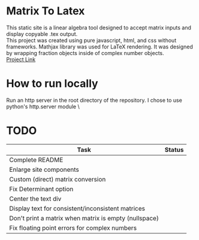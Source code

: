 # Matrix To Latex
This static site is a linear algebra tool designed to accept matrix inputs and display copyable .tex output. \
This project was created using pure javascript, html, and css without frameworks. Mathjax library was used for LaTeX rendering. It was designed by wrapping fraction objects inside of complex number objects. \
[Project Link](https://aidandemuth.github.io/Matrix-To-LaTeX/)

# How to run locally
Run an http server in the root directory of the repository. I chose to use python's http.server module \

# TODO
| Task | Status |
|------|------|
| Complete README ||
| Enlarge site components ||
| Custom (direct) matrix conversion ||
| Fix Determinant option ||
| Center the text div ||
| Display text for consistent/inconsistent matrices ||
| Don't print a matrix when matrix is empty (nullspace) ||
| Fix floating point errors for complex numbers ||

